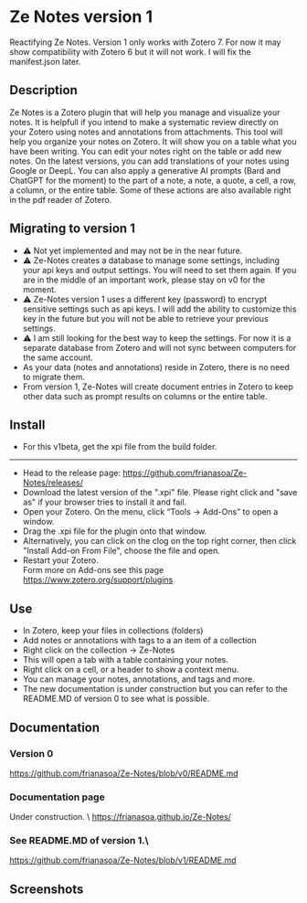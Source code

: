 # Ze Notes version 1
Reactifying Ze Notes. Version 1 only works with Zotero 7. For now it may show compatibility with Zotero 6 but it will not work. I will fix the manifest.json later.

## Description
Ze Notes is a Zotero plugin that will help you manage and visualize your notes. It is helpfull if you intend to make a systematic review directly on your Zotero using notes and annotations from attachments. This tool will help you organize your notes on Zotero. It will show you on a table what you have been writing. You can edit your notes right on the table or add new notes. On the latest versions, you can add translations of your notes using Google or DeepL. You can also apply a generative AI prompts (Bard and ChatGPT for the moment) to the part of a note, a note, a quote, a cell, a row, a column, or the entire table. Some of these actions are also available right in the pdf reader of Zotero.

## Migrating to version 1
* ⚠ Not yet implemented and may not be in the near future. 
* ⚠ Ze-Notes creates a database to manage some settings, including your api keys and output settings. You will need to set them again. If you are in the middle of an important work, please stay on v0 for the moment.
* ⚠️ Ze-Notes version 1 uses a different key (password) to encrypt sensitive settings such as api keys. I will add the ability to customize this key in the future but you will not be able to retrieve your previous settings.
* ⚠️ I am still looking for the best way to keep the settings. For now it is a separate database from Zotero and will not sync between computers for the same account.
* As your data (notes and annotations) reside in Zotero, there is no need to migrate them.
* From version 1, Ze-Notes will create document entries in Zotero to keep other data such as prompt results on columns or the entire table.

## Install
* For this v1beta, get the xpi file from the build folder.
---
* Head to the release page: https://github.com/frianasoa/Ze-Notes/releases/
* Download the latest version of the ".xpi" file. Please right click and "save as" if your browser tries to install it and fail.
* Open your Zotero. On the menu, click “Tools → Add-Ons” to open a window.
* Drag the .xpi file for the plugin onto that window. 
* Alternatively, you can click on the clog on the top right corner, then click "Install Add-on From File", choose the file and open.
* Restart your Zotero. \
Form more on Add-ons see this page https://www.zotero.org/support/plugins

## Use
* In Zotero, keep your files in collections (folders) 
* Add notes or annotations with tags to a an item of a collection
* Right click on the collection -> Ze-Notes
* This will open a tab with a table containing your notes.
* Right click on a cell, or a header to show a context menu.
* You can manage your notes, annotations, and tags and more.
* The new documentation is under construction but you can refer to the README.MD of version 0 to see what is possible.

## Documentation
### Version 0 
https://github.com/frianasoa/Ze-Notes/blob/v0/README.md

### Documentation page
Under construction. \ 
https://frianasoa.github.io/Ze-Notes/

### See README.MD of version 1.\
https://github.com/frianasoa/Ze-Notes/blob/v1/README.md
## Screenshots